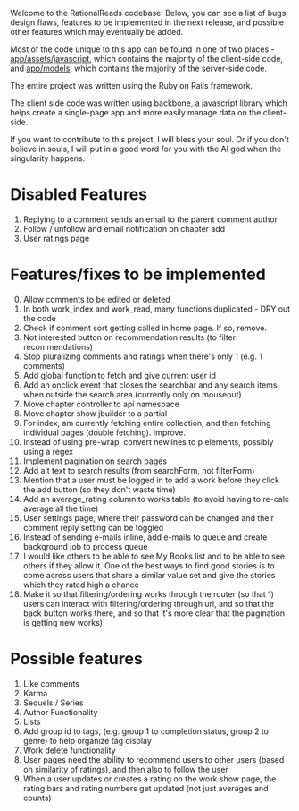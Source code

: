 Welcome to the RationalReads codebase! Below, you can see a list of bugs, design flaws, features to be implemented in the next release, and possible other features which may eventually be added.

Most of the code unique to this app can be found in one of two places -
[app/assets/javascript](https://github.com/Amit-P-Amin/RationalReads/tree/master/app/assets/javascripts), which contains the majority of the client-side code, and [app/models](https://github.com/Amit-P-Amin/RationalReads/tree/master/app/models), which contains the majority of the server-side code.

The entire project was written using the Ruby on Rails framework.

The client side code was written using backbone, a javascript library which helps create a single-page app and more easily manage data on the client-side.

If you want to contribute to this project, I will bless your soul. Or if you don't believe in souls, I will put in a good word for you with the AI god when the singularity happens.

# Disabled Features
1.  Replying to a comment sends an email to the parent comment author
2.  Follow / unfollow and email notification on chapter add
3.  User ratings page

# Features/fixes to be implemented

0.  Allow comments to be edited or deleted
1.  In both work_index and work_read, many functions duplicated - DRY out the code
2.  Check if comment sort getting called in home page. If so, remove.
3.  Not interested button on recommendation results (to filter recommendations)
4.  Stop pluralizing comments and ratings when there's only 1 (e.g. 1 comments)
5.  Add global function to fetch and give current user id
6.  Add an onclick event that closes the searchbar and any search items, when outside the search area (currently only on mouseout)
7.  Move chapter controller to api namespace
8.  Move chapter show jbuilder to a partial
9.  For index, am currently fetching entire collection, and then fetching individual pages (double fetching). Improve.
10.  Instead of using pre-wrap, convert newlines to p elements, possibly using a regex
11.  Implement pagination on search pages
12.  Add alt text to search results (from searchForm, not filterForm)
13.  Mention that a user must be logged in to add a work before they click the add button (so they don't waste time)
14.  Add an average_rating column to works table (to avoid having to re-calc average all the time)
15.  User settings page, where their password can be changed and their comment reply setting can be toggled
16.  Instead of sending e-mails inline, add e-mails to queue and create background job to process queue
17.  I would like others to be able to see My Books list and to be able to see others if they allow it. One of the best ways to find good stories is to come across users that share a similar value set and give the stories which they rated high a chance
18.  Make it so that filtering/ordering works through the router (so that 1) users can interact with filtering/ordering through url, and so that the back button works there, and so that it's more clear that the pagination is getting new works)

# Possible features
1.  Like comments
2.  Karma
3.  Sequels / Series
4.  Author Functionality
5.  Lists
6.  Add group id to tags, (e.g. group 1 to completion status, group 2 to genre) to help organize tag display
7.  Work delete functionality
8.  User pages need the ability to recommend users to other users (based on similarity of ratings), and then also to follow the user
9.  When a user updates or creates a rating on the work show page, the rating bars and rating numbers get updated (not just averages and counts)
